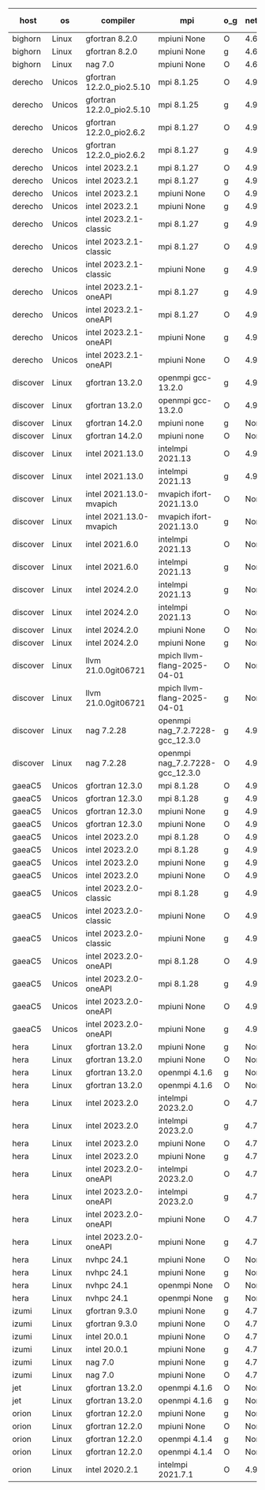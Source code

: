 

| host     | os       | compiler                              | mpi                      | o_g        | netcdf        | build       | u_pass          | u_fail          | s_pass            | s_fail            | e_pass             | e_fail             | nuopc_pass       | nuopc_fail       | artifacts link          |
|----------|----------|---------------------------------------|--------------------------|------------|---------------|-------------|-----------------|-----------------|-------------------|-------------------|--------------------|--------------------|------------------|------------------|-------------------------|
| bighorn | Linux | gfortran 8.2.0 | mpiuni None  | O | 4.6.1  | PASS | 12559 | 0 | 9 | 0 | 42 | 0 | None | None | <a href="https://github.com/esmf-org/esmf-test-artifacts/tree/e7dd465fef5be39e63087414791898dd30181c8f/develop/gfortran/8.2.0/O/mpiuni/None" target="_blank">e7dd465</a> | 
| bighorn | Linux | gfortran 8.2.0 | mpiuni None  | g | 4.6.1  | PASS | 12559 | 0 | 9 | 0 | 42 | 0 | None | None | <a href="https://github.com/esmf-org/esmf-test-artifacts/tree/8af43b27033ea1fb0040633cba5016304a04810b/develop/gfortran/8.2.0/g/mpiuni/None" target="_blank">8af43b2</a> | 
| bighorn | Linux | nag 7.0 | mpiuni None  | O | 4.6.1  | PASS | 12559 | 0 | 9 | 0 | 42 | 0 | None | None | <a href="https://github.com/esmf-org/esmf-test-artifacts/tree/46c71e7aeab657acd0dac2058e10e2d4d72fa43a/develop/nag/7.0/O/mpiuni/None" target="_blank">46c71e7</a> | 
| derecho | Unicos | gfortran 12.2.0_pio2.5.10 | mpi 8.1.25  | O | 4.9.2  | PASS | 14228 | 0 | 51 | 0 | 80 | 0 | 57 | 0 | <a href="https://github.com/esmf-org/esmf-test-artifacts/tree/34d4f02c2005c36064990a2147d63c3fc3d4f697/develop/gfortran/12.2.0_pio2.5.10/O/mpi/8.1.25" target="_blank">34d4f02</a> | 
| derecho | Unicos | gfortran 12.2.0_pio2.5.10 | mpi 8.1.25  | g | 4.9.2  | PASS | 14228 | 0 | 51 | 0 | 80 | 0 | 57 | 0 | <a href="https://github.com/esmf-org/esmf-test-artifacts/tree/354dd75f9bc1e20c697eb5bc266f1da0e1a50b0b/develop/gfortran/12.2.0_pio2.5.10/g/mpi/8.1.25" target="_blank">354dd75</a> | 
| derecho | Unicos | gfortran 12.2.0_pio2.6.2 | mpi 8.1.27  | O | 4.9.2  | PASS | 14228 | 0 | 51 | 0 | 80 | 0 | 57 | 0 | <a href="https://github.com/esmf-org/esmf-test-artifacts/tree/a015f559e2a8e76b81e4a590e4a311f52c3ba1b9/develop/gfortran/12.2.0_pio2.6.2/O/mpi/8.1.27" target="_blank">a015f55</a> | 
| derecho | Unicos | gfortran 12.2.0_pio2.6.2 | mpi 8.1.27  | g | 4.9.2  | PASS | 14228 | 0 | 51 | 0 | 80 | 0 | 57 | 0 | <a href="https://github.com/esmf-org/esmf-test-artifacts/tree/c4b4b2e313d4c76d1673a462df024bb3b82c0917/develop/gfortran/12.2.0_pio2.6.2/g/mpi/8.1.27" target="_blank">c4b4b2e</a> | 
| derecho | Unicos | intel 2023.2.1 | mpi 8.1.27  | O | 4.9.2  | PASS | 14228 | 0 | 51 | 0 | 80 | 0 | 58 | 0 | <a href="https://github.com/esmf-org/esmf-test-artifacts/tree/b7dc49611b55112c613e60ed011a23ef2b3d17b6/develop/intel/2023.2.1/O/mpi/8.1.27" target="_blank">b7dc496</a> | 
| derecho | Unicos | intel 2023.2.1 | mpi 8.1.27  | g | 4.9.2  | PASS | 14228 | 0 | 51 | 0 | 80 | 0 | 58 | 0 | <a href="https://github.com/esmf-org/esmf-test-artifacts/tree/38501484972aeae3b4b8832b722c59c368699b0c/develop/intel/2023.2.1/g/mpi/8.1.27" target="_blank">3850148</a> | 
| derecho | Unicos | intel 2023.2.1 | mpiuni None  | O | 4.9.2  | PASS | 12559 | 0 | 9 | 0 | 42 | 0 | None | None | <a href="https://github.com/esmf-org/esmf-test-artifacts/tree/3fb128ef38241e52b10291a2d9b8d9e851968518/develop/intel/2023.2.1/O/mpiuni/None" target="_blank">3fb128e</a> | 
| derecho | Unicos | intel 2023.2.1 | mpiuni None  | g | 4.9.2  | PASS | 12559 | 0 | 9 | 0 | 42 | 0 | None | None | <a href="https://github.com/esmf-org/esmf-test-artifacts/tree/d1910e7c497e183f51c4dff8ae4ee62dc59071c1/develop/intel/2023.2.1/g/mpiuni/None" target="_blank">d1910e7</a> | 
| derecho | Unicos | intel 2023.2.1-classic | mpi 8.1.27  | g | 4.9.2  | PASS | None | None | None | None | None | None | None | None | <a href="https://github.com/esmf-org/esmf-test-artifacts/tree/f6929b2180385e93e682ed682c75632da079ff5b/develop/intel/2023.2.1-classic/g/mpi/8.1.27" target="_blank">f6929b2</a> | 
| derecho | Unicos | intel 2023.2.1-classic | mpi 8.1.27  | O | 4.9.2  | PASS | None | None | None | None | None | None | None | None | <a href="https://github.com/esmf-org/esmf-test-artifacts/tree/0e3c785b8fb775566c3343ecc07d3a102e50e777/develop/intel/2023.2.1-classic/O/mpi/8.1.27" target="_blank">0e3c785</a> | 
| derecho | Unicos | intel 2023.2.1-classic | mpiuni None  | g | 4.9.2  | PASS | None | None | None | None | None | None | None | None | <a href="https://github.com/esmf-org/esmf-test-artifacts/tree/dc6777d51476a7066977b07e61a3d2cb8d56d6ac/develop/intel/2023.2.1-classic/g/mpiuni/None" target="_blank">dc6777d</a> | 
| derecho | Unicos | intel 2023.2.1-oneAPI | mpi 8.1.27  | g | 4.9.2  | PASS | None | None | None | None | None | None | None | None | <a href="https://github.com/esmf-org/esmf-test-artifacts/tree/08f492929933c854d0ffabc7c479e5e42e891ae4/develop/intel/2023.2.1-oneAPI/g/mpi/8.1.27" target="_blank">08f4929</a> | 
| derecho | Unicos | intel 2023.2.1-oneAPI | mpi 8.1.27  | O | 4.9.2  | PASS | None | None | None | None | None | None | None | None | <a href="https://github.com/esmf-org/esmf-test-artifacts/tree/9359f1cc0e8cd33cb3cd7b67ca98328ea1e9819a/develop/intel/2023.2.1-oneAPI/O/mpi/8.1.27" target="_blank">9359f1c</a> | 
| derecho | Unicos | intel 2023.2.1-oneAPI | mpiuni None  | g | 4.9.2  | PASS | None | None | None | None | None | None | None | None | <a href="https://github.com/esmf-org/esmf-test-artifacts/tree/afe5ac3f272a3a5d6b30d169e9712e7c48a4dd99/develop/intel/2023.2.1-oneAPI/g/mpiuni/None" target="_blank">afe5ac3</a> | 
| derecho | Unicos | intel 2023.2.1-oneAPI | mpiuni None  | O | 4.9.2  | PASS | None | None | None | None | None | None | None | None | <a href="https://github.com/esmf-org/esmf-test-artifacts/tree/00c031fa8257489bc1e21066451200501372d97c/develop/intel/2023.2.1-oneAPI/O/mpiuni/None" target="_blank">00c031f</a> | 
| discover | Linux | gfortran 13.2.0 | openmpi gcc-13.2.0  | g | 4.9.2  | PASS | 14228 | 0 | 51 | 0 | 80 | 0 | 57 | 0 | <a href="https://github.com/esmf-org/esmf-test-artifacts/tree/a6cf40bf3f9528ffd2a9cce7635bcbff6dac9328/develop/gfortran/13.2.0/g/openmpi/gcc-13.2.0" target="_blank">a6cf40b</a> | 
| discover | Linux | gfortran 13.2.0 | openmpi gcc-13.2.0  | O | 4.9.2  | PASS | 14228 | 0 | 51 | 0 | 80 | 0 | 57 | 0 | <a href="https://github.com/esmf-org/esmf-test-artifacts/tree/9de6ba1e7dcf700e3e0f6bf90467cabb42a188fc/develop/gfortran/13.2.0/O/openmpi/gcc-13.2.0" target="_blank">9de6ba1</a> | 
| discover | Linux | gfortran 14.2.0 | mpiuni none  | g | None  | PASS | 12559 | 0 | 9 | 0 | 42 | 0 | None | None | <a href="https://github.com/esmf-org/esmf-test-artifacts/tree/4b3886d41a2e71782e0be4a1fbbfe02857a9031e/develop/gfortran/14.2.0/g/mpiuni/none" target="_blank">4b3886d</a> | 
| discover | Linux | gfortran 14.2.0 | mpiuni none  | O | None  | PASS | 12559 | 0 | 9 | 0 | 42 | 0 | None | None | <a href="https://github.com/esmf-org/esmf-test-artifacts/tree/b8e41ef9266241bd1f581fc459a73b7715b9c2a1/develop/gfortran/14.2.0/O/mpiuni/none" target="_blank">b8e41ef</a> | 
| discover | Linux | intel 2021.13.0 | intelmpi 2021.13  | O | 4.9.2  | PASS | 14228 | 0 | 51 | 0 | 80 | 0 | 57 | 0 | <a href="https://github.com/esmf-org/esmf-test-artifacts/tree/526c4042ab530799eb5dd0fc514f466d8fccf9d3/develop/intel/2021.13.0/O/intelmpi/2021.13" target="_blank">526c404</a> | 
| discover | Linux | intel 2021.13.0 | intelmpi 2021.13  | g | 4.9.2  | PASS | 14228 | 0 | 51 | 0 | 80 | 0 | 57 | 0 | <a href="https://github.com/esmf-org/esmf-test-artifacts/tree/331691a2d7777c4b9521eab72390bcfbd081137f/develop/intel/2021.13.0/g/intelmpi/2021.13" target="_blank">331691a</a> | 
| discover | Linux | intel 2021.13.0-mvapich | mvapich ifort-2021.13.0  | O | None  | PASS | 14228 | 0 | 51 | 0 | 80 | 0 | 57 | 0 | <a href="https://github.com/esmf-org/esmf-test-artifacts/tree/fc5f07bcd6105723f6ed660946f04cde20f07212/develop/intel/2021.13.0-mvapich/O/mvapich/ifort-2021.13.0" target="_blank">fc5f07b</a> | 
| discover | Linux | intel 2021.13.0-mvapich | mvapich ifort-2021.13.0  | g | None  | PASS | 14228 | 0 | 51 | 0 | 80 | 0 | 57 | 0 | <a href="https://github.com/esmf-org/esmf-test-artifacts/tree/9b78ec1cb771f0a1bc0f4c22c0757d09a883fcfa/develop/intel/2021.13.0-mvapich/g/mvapich/ifort-2021.13.0" target="_blank">9b78ec1</a> | 
| discover | Linux | intel 2021.6.0 | intelmpi 2021.13  | O | None  | PASS | 14228 | 0 | 51 | 0 | 80 | 0 | 57 | 0 | <a href="https://github.com/esmf-org/esmf-test-artifacts/tree/07e4818d839f005ed60a6eb03c029e64819f0847/develop/intel/2021.6.0/O/intelmpi/2021.13" target="_blank">07e4818</a> | 
| discover | Linux | intel 2021.6.0 | intelmpi 2021.13  | g | None  | PASS | 14228 | 0 | 51 | 0 | 80 | 0 | 57 | 0 | <a href="https://github.com/esmf-org/esmf-test-artifacts/tree/33e06a5b084c5e47eb79a9dac40c3102b7a751a4/develop/intel/2021.6.0/g/intelmpi/2021.13" target="_blank">33e06a5</a> | 
| discover | Linux | intel 2024.2.0 | intelmpi 2021.13  | g | None  | PASS | 14227 | 1 | 51 | 0 | 80 | 0 | 57 | 0 | <a href="https://github.com/esmf-org/esmf-test-artifacts/tree/8d128e93accaf6ec3cf166ee192f719cc1454896/develop/intel/2024.2.0/g/intelmpi/2021.13" target="_blank">8d128e9</a> | 
| discover | Linux | intel 2024.2.0 | intelmpi 2021.13  | O | None  | PASS | 14228 | 0 | 51 | 0 | 80 | 0 | 57 | 0 | <a href="https://github.com/esmf-org/esmf-test-artifacts/tree/544a44c4bb3247fca62ae11c3e4c581029de9c24/develop/intel/2024.2.0/O/intelmpi/2021.13" target="_blank">544a44c</a> | 
| discover | Linux | intel 2024.2.0 | mpiuni None  | O | None  | PASS | 12559 | 0 | 9 | 0 | 42 | 0 | None | None | <a href="https://github.com/esmf-org/esmf-test-artifacts/tree/929e0555b9575dae7be4e137716c59f1fd89928f/develop/intel/2024.2.0/O/mpiuni/None" target="_blank">929e055</a> | 
| discover | Linux | intel 2024.2.0 | mpiuni None  | g | None  | PASS | 12558 | 1 | 9 | 0 | 42 | 0 | None | None | <a href="https://github.com/esmf-org/esmf-test-artifacts/tree/f5c1c857e4ea8c41b0d7d891c6038f3ceb1a7d12/develop/intel/2024.2.0/g/mpiuni/None" target="_blank">f5c1c85</a> | 
| discover | Linux | llvm 21.0.0git06721 | mpich llvm-flang-2025-04-01  | O | None  | PASS | 14210 | 18 | 18 | 33 | 75 | 5 | 0 | 57 | <a href="https://github.com/esmf-org/esmf-test-artifacts/tree/ad438ebfb0d5b1f60a1e0d80cebad9c248e4c9fc/develop/llvm/21.0.0git06721/O/mpich/llvm-flang-2025-04-01" target="_blank">ad438eb</a> | 
| discover | Linux | llvm 21.0.0git06721 | mpich llvm-flang-2025-04-01  | g | None  | PASS | 14210 | 18 | 18 | 33 | 75 | 5 | 0 | 57 | <a href="https://github.com/esmf-org/esmf-test-artifacts/tree/015994aefeca5672b65a19a2deb4e99a39f326f4/develop/llvm/21.0.0git06721/g/mpich/llvm-flang-2025-04-01" target="_blank">015994a</a> | 
| discover | Linux | nag 7.2.28 | openmpi nag_7.2.7228-gcc_12.3.0  | g | 4.9.2  | PASS | 14210 | 18 | 51 | 0 | 80 | 0 | 56 | 1 | <a href="https://github.com/esmf-org/esmf-test-artifacts/tree/5705c8149a636a8c8d785d98afbde634f6d367d4/develop/nag/7.2.28/g/openmpi/nag_7.2.7228-gcc_12.3.0" target="_blank">5705c81</a> | 
| discover | Linux | nag 7.2.28 | openmpi nag_7.2.7228-gcc_12.3.0  | O | 4.9.2  | PASS | 14228 | 0 | 51 | 0 | 80 | 0 | 56 | 1 | <a href="https://github.com/esmf-org/esmf-test-artifacts/tree/c0e9fa1ac98a99c487b6f8e9d520b3b3e4d8c845/develop/nag/7.2.28/O/openmpi/nag_7.2.7228-gcc_12.3.0" target="_blank">c0e9fa1</a> | 
| gaeaC5 | Unicos | gfortran 12.3.0 | mpi 8.1.28  | O | 4.9.0  | PASS | 14228 | 0 | 51 | 0 | 80 | 0 | 57 | 0 | <a href="https://github.com/esmf-org/esmf-test-artifacts/tree/1bf85b7b6a0c89b4a8a74f703314d80a71bed29b/develop/gfortran/12.3.0/O/mpi/8.1.28" target="_blank">1bf85b7</a> | 
| gaeaC5 | Unicos | gfortran 12.3.0 | mpi 8.1.28  | g | 4.9.0  | PASS | None | None | None | None | None | None | None | None | <a href="https://github.com/esmf-org/esmf-test-artifacts/tree/a2aec288a98e79c53b83c93d850cafb1ca8ed34f/develop/gfortran/12.3.0/g/mpi/8.1.28" target="_blank">a2aec28</a> | 
| gaeaC5 | Unicos | gfortran 12.3.0 | mpiuni None  | g | 4.9.0  | PASS | 12559 | 0 | 9 | 0 | 42 | 0 | None | None | <a href="https://github.com/esmf-org/esmf-test-artifacts/tree/4daae1774d9ad6b895f03c52ad797360b23ff9ea/develop/gfortran/12.3.0/g/mpiuni/None" target="_blank">4daae17</a> | 
| gaeaC5 | Unicos | gfortran 12.3.0 | mpiuni None  | O | 4.9.0  | PASS | 12559 | 0 | 9 | 0 | 42 | 0 | None | None | <a href="https://github.com/esmf-org/esmf-test-artifacts/tree/41795ba8577bc3d19f3a7e31250d6aa7cb274e4f/develop/gfortran/12.3.0/O/mpiuni/None" target="_blank">41795ba</a> | 
| gaeaC5 | Unicos | intel 2023.2.0 | mpi 8.1.28  | O | 4.9.0  | PASS | None | None | None | None | None | None | None | None | <a href="https://github.com/esmf-org/esmf-test-artifacts/tree/63e26823409d07a03827a691b67d23f3a09898f8/develop/intel/2023.2.0/O/mpi/8.1.28" target="_blank">63e2682</a> | 
| gaeaC5 | Unicos | intel 2023.2.0 | mpi 8.1.28  | g | 4.9.0  | PASS | 14228 | 0 | 51 | 0 | 80 | 0 | 57 | 0 | <a href="https://github.com/esmf-org/esmf-test-artifacts/tree/9b58145f6861a209e7f1453fe7c4acdd0aaa19c0/develop/intel/2023.2.0/g/mpi/8.1.28" target="_blank">9b58145</a> | 
| gaeaC5 | Unicos | intel 2023.2.0 | mpiuni None  | g | 4.9.0  | PASS | None | None | None | None | None | None | None | None | <a href="https://github.com/esmf-org/esmf-test-artifacts/tree/b8e905f710c45c6a0cd23dad71a82c8ad93cdfd1/develop/intel/2023.2.0/g/mpiuni/None" target="_blank">b8e905f</a> | 
| gaeaC5 | Unicos | intel 2023.2.0 | mpiuni None  | O | 4.9.0  | PASS | 12559 | 0 | 9 | 0 | 42 | 0 | None | None | <a href="https://github.com/esmf-org/esmf-test-artifacts/tree/cf2bfddb2e12d1ddc2508c6e702711afd5a56b7d/develop/intel/2023.2.0/O/mpiuni/None" target="_blank">cf2bfdd</a> | 
| gaeaC5 | Unicos | intel 2023.2.0-classic | mpi 8.1.28  | g | 4.9.0  | PASS | None | None | None | None | None | None | None | None | <a href="https://github.com/esmf-org/esmf-test-artifacts/tree/ec4c5833cca02901475c6ebf34b03f0964572baa/develop/intel/2023.2.0-classic/g/mpi/8.1.28" target="_blank">ec4c583</a> | 
| gaeaC5 | Unicos | intel 2023.2.0-classic | mpiuni None  | O | 4.9.0  | PASS | 12559 | 0 | 9 | 0 | 42 | 0 | None | None | <a href="https://github.com/esmf-org/esmf-test-artifacts/tree/cb6c379b65f6ca2269319f4dd5f792d7e7e9aaf5/develop/intel/2023.2.0-classic/O/mpiuni/None" target="_blank">cb6c379</a> | 
| gaeaC5 | Unicos | intel 2023.2.0-classic | mpiuni None  | g | 4.9.0  | PASS | 12559 | 0 | 9 | 0 | 42 | 0 | None | None | <a href="https://github.com/esmf-org/esmf-test-artifacts/tree/6e45ce0bef544894e1bf878f15d4c5cd602245c6/develop/intel/2023.2.0-classic/g/mpiuni/None" target="_blank">6e45ce0</a> | 
| gaeaC5 | Unicos | intel 2023.2.0-oneAPI | mpi 8.1.28  | O | 4.9.0  | PASS | 14228 | 0 | 50 | 1 | 80 | 0 | 57 | 0 | <a href="https://github.com/esmf-org/esmf-test-artifacts/tree/40326c8980f837ea8489d675acded983e11ef3e0/develop/intel/2023.2.0-oneAPI/O/mpi/8.1.28" target="_blank">40326c8</a> | 
| gaeaC5 | Unicos | intel 2023.2.0-oneAPI | mpi 8.1.28  | g | 4.9.0  | PASS | None | None | None | None | None | None | None | None | <a href="https://github.com/esmf-org/esmf-test-artifacts/tree/857d7ef9b07b99ca5e056f6741ea757027d1c570/develop/intel/2023.2.0-oneAPI/g/mpi/8.1.28" target="_blank">857d7ef</a> | 
| gaeaC5 | Unicos | intel 2023.2.0-oneAPI | mpiuni None  | O | 4.9.0  | PASS | 12559 | 0 | 9 | 0 | 42 | 0 | None | None | <a href="https://github.com/esmf-org/esmf-test-artifacts/tree/63aadec01f6a596d7ba5e541cb9ef6d5437354c7/develop/intel/2023.2.0-oneAPI/O/mpiuni/None" target="_blank">63aadec</a> | 
| gaeaC5 | Unicos | intel 2023.2.0-oneAPI | mpiuni None  | g | 4.9.0  | PASS | 12559 | 0 | 9 | 0 | 42 | 0 | None | None | <a href="https://github.com/esmf-org/esmf-test-artifacts/tree/08b3e7034e07bdcf6cb2d86ac3a32545ffae45c2/develop/intel/2023.2.0-oneAPI/g/mpiuni/None" target="_blank">08b3e70</a> | 
| hera | Linux | gfortran 13.2.0 | mpiuni None  | g | None  | PASS | 12559 | 0 | 9 | 0 | 42 | 0 | None | None | <a href="https://github.com/esmf-org/esmf-test-artifacts/tree/e6760b62e01c2c516071d3f64d9f98120d63c3c7/develop/gfortran/13.2.0/g/mpiuni/None" target="_blank">e6760b6</a> | 
| hera | Linux | gfortran 13.2.0 | mpiuni None  | O | None  | PASS | 12559 | 0 | 9 | 0 | 42 | 0 | None | None | <a href="https://github.com/esmf-org/esmf-test-artifacts/tree/be703d6740fd81081836ff7bf38ab2b110b509a0/develop/gfortran/13.2.0/O/mpiuni/None" target="_blank">be703d6</a> | 
| hera | Linux | gfortran 13.2.0 | openmpi 4.1.6  | g | None  | PASS | 14228 | 0 | 51 | 0 | 80 | 0 | 57 | 0 | <a href="https://github.com/esmf-org/esmf-test-artifacts/tree/2008eb2cb06bc0c34edb12dfc7922dee54fc9b01/develop/gfortran/13.2.0/g/openmpi/4.1.6" target="_blank">2008eb2</a> | 
| hera | Linux | gfortran 13.2.0 | openmpi 4.1.6  | O | None  | PASS | 14228 | 0 | 51 | 0 | 80 | 0 | 57 | 0 | <a href="https://github.com/esmf-org/esmf-test-artifacts/tree/0fa57e62e2b2bfab333f4273087f391f09d99568/develop/gfortran/13.2.0/O/openmpi/4.1.6" target="_blank">0fa57e6</a> | 
| hera | Linux | intel 2023.2.0 | intelmpi 2023.2.0  | O | 4.7.0  | PASS | 14228 | 0 | 51 | 0 | 80 | 0 | 57 | 0 | <a href="https://github.com/esmf-org/esmf-test-artifacts/tree/4ade34c22293b391ac56389af2219a86cf02cef9/develop/intel/2023.2.0/O/intelmpi/2023.2.0" target="_blank">4ade34c</a> | 
| hera | Linux | intel 2023.2.0 | intelmpi 2023.2.0  | g | 4.7.0  | PASS | 14228 | 0 | 51 | 0 | 80 | 0 | 57 | 0 | <a href="https://github.com/esmf-org/esmf-test-artifacts/tree/127f68036937d7193065e5b840d64e5b66a0589d/develop/intel/2023.2.0/g/intelmpi/2023.2.0" target="_blank">127f680</a> | 
| hera | Linux | intel 2023.2.0 | mpiuni None  | O | 4.7.0  | PASS | 12559 | 0 | 9 | 0 | 42 | 0 | None | None | <a href="https://github.com/esmf-org/esmf-test-artifacts/tree/904a8b6fec1223eba50c7afb9aa9a41d118c4b29/develop/intel/2023.2.0/O/mpiuni/None" target="_blank">904a8b6</a> | 
| hera | Linux | intel 2023.2.0 | mpiuni None  | g | 4.7.0  | PASS | 12559 | 0 | 9 | 0 | 42 | 0 | None | None | <a href="https://github.com/esmf-org/esmf-test-artifacts/tree/e5d0a17c56c2fe6a6d3df75e9f827096a9deb0fe/develop/intel/2023.2.0/g/mpiuni/None" target="_blank">e5d0a17</a> | 
| hera | Linux | intel 2023.2.0-oneAPI | intelmpi 2023.2.0  | O | 4.7.0  | PASS | None | None | None | None | None | None | None | None | <a href="https://github.com/esmf-org/esmf-test-artifacts/tree/ed0f99512cce10c6e0b66ebd054a9e413573a895/develop/intel/2023.2.0-oneAPI/O/intelmpi/2023.2.0" target="_blank">ed0f995</a> | 
| hera | Linux | intel 2023.2.0-oneAPI | intelmpi 2023.2.0  | g | 4.7.0  | PASS | None | None | None | None | None | None | None | None | <a href="https://github.com/esmf-org/esmf-test-artifacts/tree/2d0de98d917eaf5de3aa677c1c8d6d2a38de567f/develop/intel/2023.2.0-oneAPI/g/intelmpi/2023.2.0" target="_blank">2d0de98</a> | 
| hera | Linux | intel 2023.2.0-oneAPI | mpiuni None  | O | 4.7.0  | PASS | 12559 | 0 | 9 | 0 | 42 | 0 | None | None | <a href="https://github.com/esmf-org/esmf-test-artifacts/tree/8ff9678dd6c1002c7f599bf6e9df15519d473622/develop/intel/2023.2.0-oneAPI/O/mpiuni/None" target="_blank">8ff9678</a> | 
| hera | Linux | intel 2023.2.0-oneAPI | mpiuni None  | g | 4.7.0  | PASS | 12559 | 0 | 9 | 0 | 42 | 0 | None | None | <a href="https://github.com/esmf-org/esmf-test-artifacts/tree/7850a2948b2bdf323e9a062062dcfd04a15682f5/develop/intel/2023.2.0-oneAPI/g/mpiuni/None" target="_blank">7850a29</a> | 
| hera | Linux | nvhpc 24.1 | mpiuni None  | O | None  | PASS | 12559 | 0 | 9 | 0 | 42 | 0 | None | None | <a href="https://github.com/esmf-org/esmf-test-artifacts/tree/e37f0b509460d5aae6e2268b8f36062d7b3c0f08/develop/nvhpc/24.1/O/mpiuni/None" target="_blank">e37f0b5</a> | 
| hera | Linux | nvhpc 24.1 | mpiuni None  | g | None  | PASS | 12559 | 0 | 9 | 0 | 42 | 0 | None | None | <a href="https://github.com/esmf-org/esmf-test-artifacts/tree/4626cc372e9980737279a400627303ee93ae917c/develop/nvhpc/24.1/g/mpiuni/None" target="_blank">4626cc3</a> | 
| hera | Linux | nvhpc 24.1 | openmpi None  | O | None  | PASS | 14228 | 0 | 51 | 0 | 80 | 0 | 57 | 0 | <a href="https://github.com/esmf-org/esmf-test-artifacts/tree/2e9ccb6b6c55910a3734b06c0c8ce5af24a48495/develop/nvhpc/24.1/O/openmpi/None" target="_blank">2e9ccb6</a> | 
| hera | Linux | nvhpc 24.1 | openmpi None  | g | None  | PASS | None | None | None | None | None | None | None | None | <a href="https://github.com/esmf-org/esmf-test-artifacts/tree/b772d4a2243fed041318a103bfd9aeec3d452207/develop/nvhpc/24.1/g/openmpi/None" target="_blank">b772d4a</a> | 
| izumi | Linux | gfortran 9.3.0 | mpiuni None  | g | 4.7.4  | PASS | 12559 | 0 | 9 | 0 | 42 | 0 | None | None | <a href="https://github.com/esmf-org/esmf-test-artifacts/tree/c85e5b6e1b090414278f1f06c189403fd8d3ae0f/develop/gfortran/9.3.0/g/mpiuni/None" target="_blank">c85e5b6</a> | 
| izumi | Linux | gfortran 9.3.0 | mpiuni None  | O | 4.7.4  | PASS | 12559 | 0 | 9 | 0 | 42 | 0 | None | None | <a href="https://github.com/esmf-org/esmf-test-artifacts/tree/3b6987b552db1401c8c96416552b46724e5d19c3/develop/gfortran/9.3.0/O/mpiuni/None" target="_blank">3b6987b</a> | 
| izumi | Linux | intel 20.0.1 | mpiuni None  | O | 4.7.4  | PASS | 12559 | 0 | 9 | 0 | 42 | 0 | None | None | <a href="https://github.com/esmf-org/esmf-test-artifacts/tree/34a43e157048b342e365ba871f7c168338efe8f6/develop/intel/20.0.1/O/mpiuni/None" target="_blank">34a43e1</a> | 
| izumi | Linux | intel 20.0.1 | mpiuni None  | g | 4.7.4  | PASS | 12559 | 0 | 9 | 0 | 42 | 0 | None | None | <a href="https://github.com/esmf-org/esmf-test-artifacts/tree/9a385492e404fdfe2f1bc5149ca71fb6b27b006c/develop/intel/20.0.1/g/mpiuni/None" target="_blank">9a38549</a> | 
| izumi | Linux | nag 7.0 | mpiuni None  | g | 4.7.4  | PASS | 12559 | 0 | 9 | 0 | 42 | 0 | None | None | <a href="https://github.com/esmf-org/esmf-test-artifacts/tree/4e9d55448f99421fa8164570ebb2e1883b4ed509/develop/nag/7.0/g/mpiuni/None" target="_blank">4e9d554</a> | 
| izumi | Linux | nag 7.0 | mpiuni None  | O | 4.7.4  | PASS | 12559 | 0 | 9 | 0 | 42 | 0 | None | None | <a href="https://github.com/esmf-org/esmf-test-artifacts/tree/8958bc2a8ea9f17790d19f2fe40e4cf0dd37ccb7/develop/nag/7.0/O/mpiuni/None" target="_blank">8958bc2</a> | 
| jet | Linux | gfortran 13.2.0 | openmpi 4.1.6  | O | None  | PASS | 14228 | 0 | 51 | 0 | 80 | 0 | 57 | 0 | <a href="https://github.com/esmf-org/esmf-test-artifacts/tree/7b7c4ac196b339227d5aba6d8c1ec5d6cf08fe98/develop/gfortran/13.2.0/O/openmpi/4.1.6" target="_blank">7b7c4ac</a> | 
| jet | Linux | gfortran 13.2.0 | openmpi 4.1.6  | g | None  | PASS | 14228 | 0 | 51 | 0 | 80 | 0 | 57 | 0 | <a href="https://github.com/esmf-org/esmf-test-artifacts/tree/b0d3ee14b73957e3ce15ab6f8edb96a387a97ceb/develop/gfortran/13.2.0/g/openmpi/4.1.6" target="_blank">b0d3ee1</a> | 
| orion | Linux | gfortran 12.2.0 | mpiuni None  | g | None  | PASS | 12559 | 0 | 9 | 0 | 42 | 0 | None | None | <a href="https://github.com/esmf-org/esmf-test-artifacts/tree/2d3ede8488b018053ad6353cc8af803f49d9c50d/develop/gfortran/12.2.0/g/mpiuni/None" target="_blank">2d3ede8</a> | 
| orion | Linux | gfortran 12.2.0 | mpiuni None  | O | None  | PASS | 12559 | 0 | 9 | 0 | 42 | 0 | None | None | <a href="https://github.com/esmf-org/esmf-test-artifacts/tree/e822059ddc6af92ee359d03d56bb701068d47fd3/develop/gfortran/12.2.0/O/mpiuni/None" target="_blank">e822059</a> | 
| orion | Linux | gfortran 12.2.0 | openmpi 4.1.4  | g | None  | PASS | 14228 | 0 | 51 | 0 | 80 | 0 | 57 | 0 | <a href="https://github.com/esmf-org/esmf-test-artifacts/tree/6fa74f595601d62f9dbda5406935603fdb63a041/develop/gfortran/12.2.0/g/openmpi/4.1.4" target="_blank">6fa74f5</a> | 
| orion | Linux | gfortran 12.2.0 | openmpi 4.1.4  | O | None  | PASS | 14228 | 0 | 51 | 0 | 80 | 0 | 57 | 0 | <a href="https://github.com/esmf-org/esmf-test-artifacts/tree/3b5e4c7e3089dcb4eb1249ef05f4ef84fa0d158e/develop/gfortran/12.2.0/O/openmpi/4.1.4" target="_blank">3b5e4c7</a> | 
| orion | Linux | intel 2020.2.1 | intelmpi 2021.7.1  | O | 4.9.2  | PASS | None | None | None | None | None | None | None | None | <a href="https://github.com/esmf-org/esmf-test-artifacts/tree/62d1bb0b28fb3d267ae3fa7eb075555fe74bd163/develop/intel/2020.2.1/O/intelmpi/2021.7.1" target="_blank">62d1bb0</a> | 
